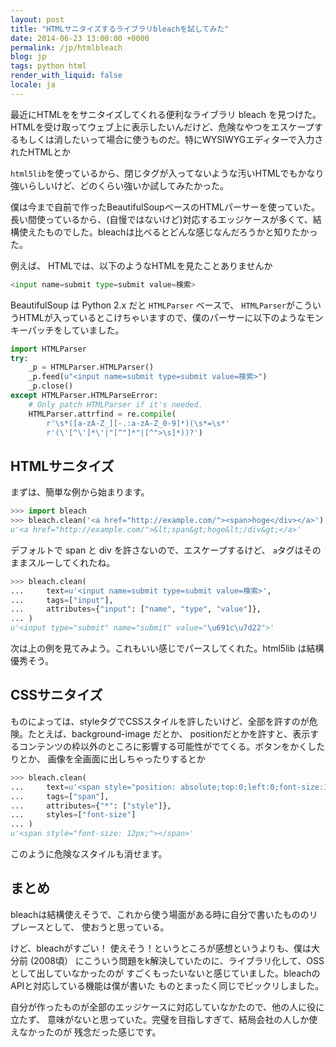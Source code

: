 ```yaml
---
layout: post
title: "HTMLサニタイズするライブラリbleachを試してみた"
date: 2014-06-23 13:00:00 +0000
permalink: /jp/htmlbleach
blog: jp
tags: python html
render_with_liquid: false
locale: ja
---
```


最近にHTMLををサニタイズしてくれる便利なライブラリ bleach を見つけた。HTMLを受け取ってウェブ上に表示したいんだけど、危険なやつをエスケープするもしくは消したいって場合に使うものだ。特にWYSIWYGエディターで入力されたHTMLとか

`html5lib`を使っているから、閉じタグが入ってないような汚いHTMLでもかなり強いらしいけど、どのくらい強いか試してみたかった。

僕は今まで自前で作ったBeautifulSoupベースのHTMLパーサーを使っていた。長い間使っているから、(自慢ではないけど)対応するエッジケースが多くて、結構使えたものでした。bleachは比べるとどんな感じなんだろうかと知りたかった。

例えば、 HTMLでは、以下のようなHTMLを見たことありませんか

```python
<input name=submit type=submit value=検索>
```

BeautifulSoup は Python 2.x だと `HTMLParser` ベースで、 `HTMLParser`がこういうHTMLが入っているとこけちゃいますので、僕のパーサーに以下のようなモンキーパッチをしていました。

```python
import HTMLParser
try:
    _p = HTMLParser.HTMLParser()
    _p.feed(u"<input name=submit type=submit value=検索>")
    _p.close()
except HTMLParser.HTMLParseError:
    # Only patch HTMLParser if it's needed.
    HTMLParser.attrfind = re.compile(
        r'\s*([a-zA-Z_][-.:a-zA-Z_0-9]*)(\s*=\s*'
        r'(\'[^\']*\'|"[^"]*"|[^">\s]*))?')
```

## HTMLサニタイズ

まずは、簡単な例から始まります。

```python
>>> import bleach
>>> bleach.clean('<a href="http://example.com/"><span>hoge</div></a>')
u'<a href="http://example.com/">&lt;span&gt;hoge&lt;/div&gt;</a>'
```

デフォルトで span と div を許さないので、エスケープするけど、 `a`タグはそのままスルーしてくれたね。

```python
>>> bleach.clean(
...     text=u'<input name=submit type=submit value=検索>',
...     tags=["input"],
...     attributes={"input": ["name", "type", "value"]},
... )
u'<input type="submit" name="submit" value="\u691c\u7d22">'
```

次は上の例を見てみよう。これもいい感じでパースしてくれた。html5lib は結構優秀そう。

## CSSサニタイズ

ものによっては、styleタグでCSSスタイルを許したいけど、全部を許すのが危険。たとえば、background-image だとか、
positionだとかを許すと、表示するコンテンツの枠以外のところに影響する可能性がでてくる。ボタンをかくしたりとか、
画像を全画面に出しちゃったりするとか

```python
>>> bleach.clean(
...     text=u'<span style="position: absolute;top:0;left:0;font-size:12px;">',
...     tags=["span"],
...     attributes={"*": ["style"]},
...     styles=["font-size"]
... )
u'<span style="font-size: 12px;"></span>'
```

このように危険なスタイルも消せます。

## まとめ

bleachは結構使えそうで、これから使う場面がある時に自分で書いたもののリプレースとして、
使おうと思っている。

けど、bleachがすごい！ 使えそう！というところが感想というよりも、僕は大分前 (2008頃）
にこういう問題をk解決していたのに、ライブラリ化して、OSSとして出していなかったのが
すごくもったいないと感じていました。bleachのAPIと対応している機能は僕が書いた
ものとまったく同じでビックリしました。

自分が作ったものが全部のエッジケースに対応していなかたので、他の人に役に立たず、
意味がないと思っていた。完璧を目指しすぎて、結局会社の人しか使えなかったのが
残念だった感じです。
